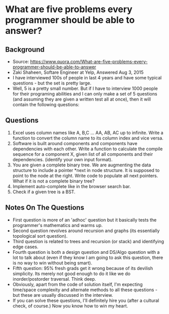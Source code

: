 # What are five problems every programmer should be able to answer?

## Background
- Source: https://www.quora.com/What-are-five-problems-every-programmer-should-be-able-to-answer
- Zaki Shaheen, Softare Engineer at Yelp, Answered Aug 3, 2015
- I have interviewed 100s of people in last 4 years and have some typical questions - but the set is pretty large.
- Well, 5 is a pretty small number. But if I have to interview 1000 people for their programing abilities and I can only make a set of 5 questions (and assuming they are given a written test all at once), then it will contain the following questions:

## Questions
1. Excel uses column names like A, B,C ... AA, AB, AC up to infinite. Write a function to convert the column name to its column index and vice versa.
2. Software is built around components and components have dependencies with each other. Write a function to calculate the compile sequence for a component X, given list of all components and their dependencies. (identify your own input format).
3. You are given a complete binary tree. We are augmenting the data structure
to include a pointer \*next in node structure. It is supposed to point to the
node at the right. Write code to populate all next pointers. What if it is not a
complete binary tree?
4. Implement auto-complete like in the browser search bar.
5. Check if a given tree is a BST.

## Notes On The Questions
- First question is more of an 'adhoc' question but it basically tests the programmer's mathematics and warms up.
- Second question revolves around recursion and graphs (its essentially topological sort question).
- Third question is related to trees and recursion (or stack) and identifying edge cases.
- Fourth question is both a design question and DS/Algo question with a lot to talk about (even if they know I am going to ask this question, there is no way to win without being smart).
- Fifth question: 95% fresh grads get it wrong because of its devilish simplicity. Its merely not good enough to do it like we do inorder/postorder traversal. Think deep.
- Obviously, apart from the code of solution itself, I'm expecting time/space complexity and alternate methods to all these questions - but these are usually discussed in the interview.
- If you can solve these questions, I'll definitely hire you (after a cultural check, of course.) Now you know how to win my heart.
